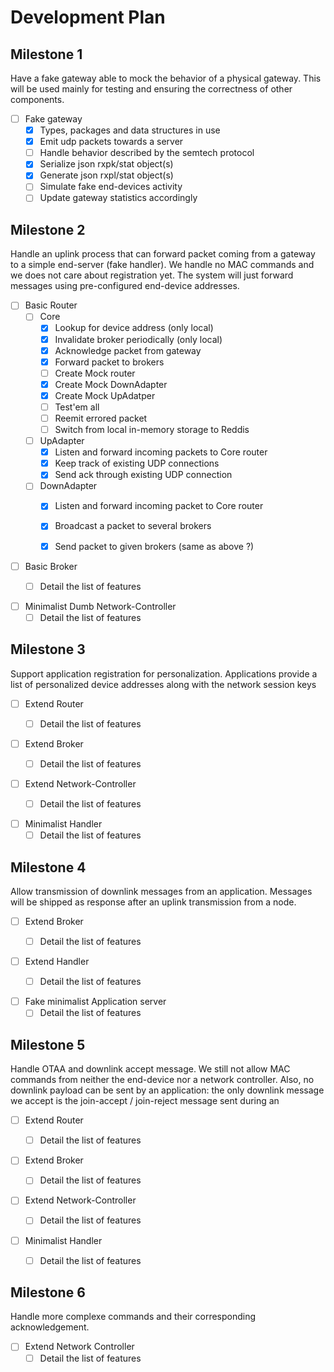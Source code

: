 Development Plan
================

## Milestone 1
Have a fake gateway able to mock the behavior of a physical gateway. This will be used
mainly for testing and ensuring the correctness of other components.

- [ ] Fake gateway
    - [x] Types, packages and data structures in use
    - [x] Emit udp packets towards a server
    - [ ] Handle behavior described by the semtech protocol
    - [x] Serialize json rxpk/stat object(s) 
    - [x] Generate json rxpl/stat object(s)
    - [ ] Simulate fake end-devices activity 
    - [ ] Update gateway statistics accordingly

## Milestone 2
Handle an uplink process that can forward packet coming from a gateway to a simple end-server
(fake handler). We handle no MAC commands and we does not care about registration yet. The
system will just forward messages using pre-configured end-device addresses.


- [ ] Basic Router  
    - [ ] Core
        - [x] Lookup for device address (only local)
        - [x] Invalidate broker periodically (only local)
        - [x] Acknowledge packet from gateway
        - [x] Forward packet to brokers
        - [ ] Create Mock router
        - [x] Create Mock DownAdapter
        - [x] Create Mock UpAdatper
        - [ ] Test'em all
        - [ ] Reemit errored packet
        - [ ] Switch from local in-memory storage to Reddis
    - [ ] UpAdapter
        - [x] Listen and forward incoming packets to Core router
        - [x] Keep track of existing UDP connections
        - [x] Send ack through existing UDP connection
    - [ ] DownAdapter
        - [x] Listen and forward incoming packet to Core router
        - [x] Broadcast a packet to several brokers
        - [x] Send packet to given brokers (same as above ?)


- [ ] Basic Broker
    - [ ] Detail the list of features


- [ ] Minimalist Dumb Network-Controller
    - [ ] Detail the list of features

## Milestone 3
Support application registration for personalization. Applications provide a list of
personalized device addresses along with the network session keys

- [ ] Extend Router
    - [ ] Detail the list of features


- [ ] Extend Broker
    - [ ] Detail the list of features


- [ ] Extend Network-Controller
    - [ ] Detail the list of features


- [ ] Minimalist Handler
    - [ ] Detail the list of features

## Milestone 4
Allow transmission of downlink messages from an application. Messages will be shipped as
response after an uplink transmission from a node.

- [ ] Extend Broker
    - [ ] Detail the list of features


- [ ] Extend Handler
    - [ ] Detail the list of features


- [ ] Fake minimalist Application server
    - [ ] Detail the list of features

## Milestone 5
Handle OTAA and downlink accept message. We still not allow MAC commands from neither the
end-device nor a network controller. Also, no downlink payload can be sent by an application:
the only downlink message we accept is the join-accept / join-reject message sent during an

- [ ] Extend Router
    - [ ] Detail the list of features


- [ ] Extend Broker
    - [ ] Detail the list of features


- [ ] Extend Network-Controller
    - [ ] Detail the list of features


- [ ] Minimalist Handler
    - [ ] Detail the list of features



## Milestone 6
Handle more complexe commands and their corresponding acknowledgement. 

- [ ] Extend Network Controller
    - [ ] Detail the list of features
